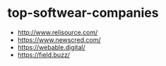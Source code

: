 # top-softwear-companies

- http://www.relisource.com/
- https://www.newscred.com/
- https://webable.digital/
- https://field.buzz/

